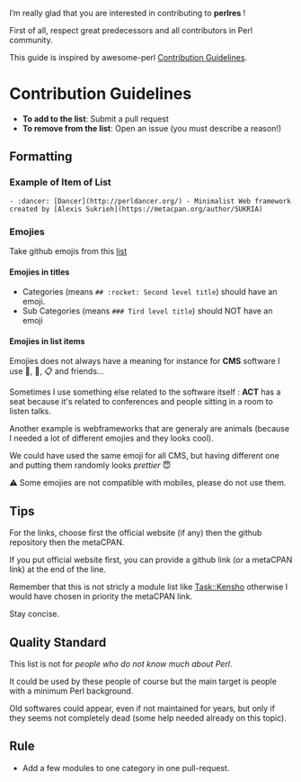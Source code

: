 I’m really glad that you are interested in contributing to **perlres** !

First of all, respect great predecessors and all contributors in Perl community.

This guide is inspired by awesome-perl [Contribution Guidelines](https://github.com/hachiojipm/awesome-perl/blob/master/CONTRIBUTING.md).

# Contribution Guidelines

* **To add to the list**: Submit a pull request
* **To remove from the list**: Open an issue (you must describe a reason!)

## Formatting
### Example of Item of List

```
- :dancer: [Dancer](http://perldancer.org/) - Minimalist Web framework created by [Alexis Sukrieh](https://metacpan.org/author/SUKRIA)
```

### Emojies
Take github emojis from this [list](https://gist.github.com/rxaviers/7360908)

#### Emojies in titles
- Categories (means `## :rocket: Second level title`) should have an emoji.
- Sub Categories (means `### Tird level title`) should NOT have an emoji 

#### Emojies in list items

Emojies does not always have a meaning for instance for **CMS** software I use :memo:, :pencil:, :clipboard: and friends...

Sometimes I use something else related to the software itself : **ACT** has a seat because it's related to conferences and people sitting in a room to listen talks.

Another example is webframeworks that are generaly are animals (because I needed a lot of different emojies and they looks cool). 

We could have used the same emoji for all CMS, but having different one and putting them randomly looks *prettier* :innocent:

:warning: Some emojies are not compatible with mobiles, please do not use them.

## Tips

For the links, choose first the official website (if any) then the github repository then the metaCPAN.

If you put official website first, you can provide a github link (or a metaCPAN link) at the end of the line.

Remember that this is not stricly a module list like [Task::Kensho](https://github.com/EnlightenedPerlOrganisation/task-kensho) otherwise I would have chosen in priority the metaCPAN link.

Stay concise.

## Quality Standard

This list is not for *people who do not know much about Perl*. 

It could be used by these people of course but the main target is people with a minimum Perl background.

Old softwares could appear, even if not maintained for years, but only if they seems not completely dead (some help needed already on this topic).

## Rule

* Add a few modules to one category in one pull-request.
